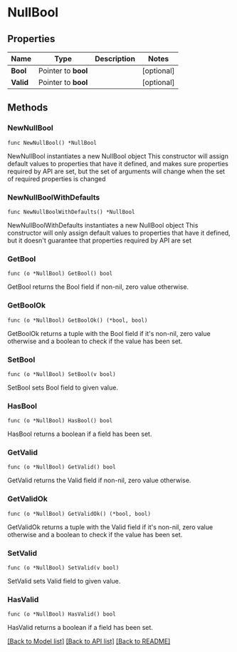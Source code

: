 # NullBool

## Properties

Name | Type | Description | Notes
------------ | ------------- | ------------- | -------------
**Bool** | Pointer to **bool** |  | [optional] 
**Valid** | Pointer to **bool** |  | [optional] 

## Methods

### NewNullBool

`func NewNullBool() *NullBool`

NewNullBool instantiates a new NullBool object
This constructor will assign default values to properties that have it defined,
and makes sure properties required by API are set, but the set of arguments
will change when the set of required properties is changed

### NewNullBoolWithDefaults

`func NewNullBoolWithDefaults() *NullBool`

NewNullBoolWithDefaults instantiates a new NullBool object
This constructor will only assign default values to properties that have it defined,
but it doesn't guarantee that properties required by API are set

### GetBool

`func (o *NullBool) GetBool() bool`

GetBool returns the Bool field if non-nil, zero value otherwise.

### GetBoolOk

`func (o *NullBool) GetBoolOk() (*bool, bool)`

GetBoolOk returns a tuple with the Bool field if it's non-nil, zero value otherwise
and a boolean to check if the value has been set.

### SetBool

`func (o *NullBool) SetBool(v bool)`

SetBool sets Bool field to given value.

### HasBool

`func (o *NullBool) HasBool() bool`

HasBool returns a boolean if a field has been set.

### GetValid

`func (o *NullBool) GetValid() bool`

GetValid returns the Valid field if non-nil, zero value otherwise.

### GetValidOk

`func (o *NullBool) GetValidOk() (*bool, bool)`

GetValidOk returns a tuple with the Valid field if it's non-nil, zero value otherwise
and a boolean to check if the value has been set.

### SetValid

`func (o *NullBool) SetValid(v bool)`

SetValid sets Valid field to given value.

### HasValid

`func (o *NullBool) HasValid() bool`

HasValid returns a boolean if a field has been set.


[[Back to Model list]](../README.md#documentation-for-models) [[Back to API list]](../README.md#documentation-for-api-endpoints) [[Back to README]](../README.md)


